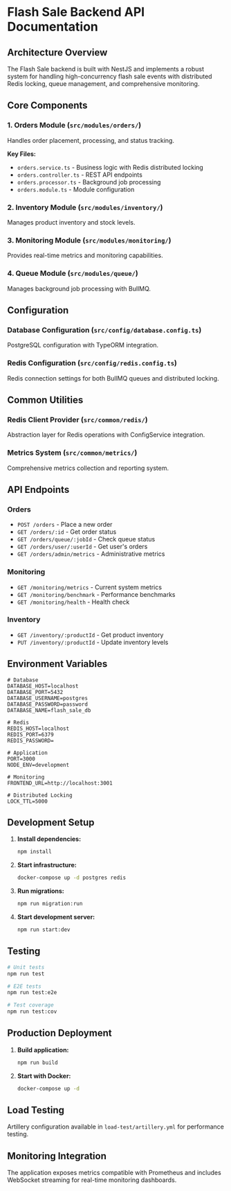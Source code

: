 # Flash Sale Backend API Documentation

## Architecture Overview

The Flash Sale backend is built with NestJS and implements a robust system for handling high-concurrency flash sale events with distributed Redis locking, queue management, and comprehensive monitoring.

## Core Components

### 1. Orders Module (`src/modules/orders/`)

Handles order placement, processing, and status tracking.

**Key Files:**
- `orders.service.ts` - Business logic with Redis distributed locking
- `orders.controller.ts` - REST API endpoints
- `orders.processor.ts` - Background job processing
- `orders.module.ts` - Module configuration

### 2. Inventory Module (`src/modules/inventory/`)

Manages product inventory and stock levels.

### 3. Monitoring Module (`src/modules/monitoring/`)

Provides real-time metrics and monitoring capabilities.

### 4. Queue Module (`src/modules/queue/`)

Manages background job processing with BullMQ.

## Configuration

### Database Configuration (`src/config/database.config.ts`)
PostgreSQL configuration with TypeORM integration.

### Redis Configuration (`src/config/redis.config.ts`)
Redis connection settings for both BullMQ queues and distributed locking.

## Common Utilities

### Redis Client Provider (`src/common/redis/`)
Abstraction layer for Redis operations with ConfigService integration.

### Metrics System (`src/common/metrics/`)
Comprehensive metrics collection and reporting system.

## API Endpoints

### Orders
- `POST /orders` - Place a new order
- `GET /orders/:id` - Get order status
- `GET /orders/queue/:jobId` - Check queue status
- `GET /orders/user/:userId` - Get user's orders
- `GET /orders/admin/metrics` - Administrative metrics

### Monitoring
- `GET /monitoring/metrics` - Current system metrics
- `GET /monitoring/benchmark` - Performance benchmarks
- `GET /monitoring/health` - Health check

### Inventory
- `GET /inventory/:productId` - Get product inventory
- `PUT /inventory/:productId` - Update inventory levels

## Environment Variables

```env
# Database
DATABASE_HOST=localhost
DATABASE_PORT=5432
DATABASE_USERNAME=postgres
DATABASE_PASSWORD=password
DATABASE_NAME=flash_sale_db

# Redis
REDIS_HOST=localhost
REDIS_PORT=6379
REDIS_PASSWORD=

# Application
PORT=3000
NODE_ENV=development

# Monitoring
FRONTEND_URL=http://localhost:3001

# Distributed Locking
LOCK_TTL=5000
```

## Development Setup

1. **Install dependencies:**
   ```bash
   npm install
   ```

2. **Start infrastructure:**
   ```bash
   docker-compose up -d postgres redis
   ```

3. **Run migrations:**
   ```bash
   npm run migration:run
   ```

4. **Start development server:**
   ```bash
   npm run start:dev
   ```

## Testing

```bash
# Unit tests
npm run test

# E2E tests
npm run test:e2e

# Test coverage
npm run test:cov
```

## Production Deployment

1. **Build application:**
   ```bash
   npm run build
   ```

2. **Start with Docker:**
   ```bash
   docker-compose up -d
   ```


## Load Testing

Artillery configuration available in `load-test/artillery.yml` for performance testing.

## Monitoring Integration

The application exposes metrics compatible with Prometheus and includes WebSocket streaming for real-time monitoring dashboards.